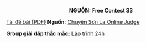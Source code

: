 **<center>NGUỒN: Free Contest 33</center>**

[Tải đề bài (PDF)](/statements/2198/GEESE.pdf)
**Nguồn:** [Chuyên Sơn La Online Judge](http://csloj.ddns.net/)

**Group giải đáp thắc mắc:** [Lập trình 24h](https://www.facebook.com/groups/1386904321519984)